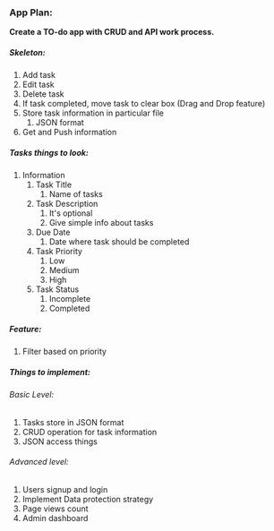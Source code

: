 
### App Plan:
**Create a TO-do app with CRUD and API work process.**

##### Skeleton:
1. Add task
2. Edit task
3. Delete task
4. If task completed, move task to clear box (Drag and Drop feature)
5. Store task information in particular file
	1. JSON format
6. Get and Push information 

##### Tasks things to look:
1. Information
	1. Task Title
		1. Name of tasks
	2. Task Description
		1. It's optional
		2. Give simple info about tasks
	3. Due Date
		1. Date where task should be completed
	4. Task Priority
		1. Low
		2. Medium
		3. High
	5. Task Status
		1. Incomplete
		2. Completed

##### Feature:
1. Filter based on priority

##### Things to implement:
###### Basic Level:
1. Tasks store in JSON format
2. CRUD operation for task information
3. JSON access things

###### Advanced level:
1. Users signup and login 
2. Implement Data protection strategy
3. Page views count
4. Admin dashboard
